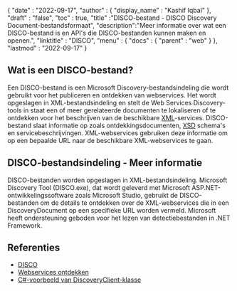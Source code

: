 {
  "date" : "2022-09-17",
  "author" : {
    "display_name" : "Kashif Iqbal"
},
  "draft" : "false",
  "toc" : true,
  "title" :"DISCO-bestand - DISCO Discovery Document-bestandsformaat",
  "description":"Meer informatie over wat een DISCO-bestand is en API's die DISCO-bestanden kunnen maken en openen.",
  "linktitle" : "DISCO",
  "menu" : {
    "docs" : {
      "parent" : "web"
}
},
  "lastmod" : "2022-09-17"
}

## Wat is een DISCO-bestand?

Een DISCO-bestand is een Microsoft Discovery-bestandsindeling die wordt gebruikt voor het publiceren en ontdekken van webservices. Het wordt opgeslagen in XML-bestandsindeling en stelt de Web Services Discovery-tools in staat een of meer gerelateerde documenten te lokaliseren of te ontdekken voor het beschrijven van de beschikbare [XML](/nl/web/xml/)-services. DISCO-bestand slaat informatie op zoals ontdekkingsdocumenten, [XSD](https://docs.fileformat.com/programming/xsd/) schema's en servicebeschrijvingen. XML-webservices gebruiken deze informatie om op een bepaalde URL naar de beschikbare XML-webservices te gaan.

## DISCO-bestandsindeling - Meer informatie

DISCO-bestanden worden opgeslagen in XML-bestandsindeling. Microsoft Discovery Tool (DISCO.exe), dat wordt geleverd met Microsoft ASP.NET-ontwikkelingssoftware zoals Microsoft Studio, gebruikt de DISCO-bestanden om de details te ontdekken over de XML-webservices die in een DiscoveryDocument op een specifieke URL worden vermeld. Microsoft heeft ondersteuning geboden voor het lezen van detectiebestanden in .NET Framework.

## Referenties

* [DISCO](https://appsource.microsoft.com/en-us/product/office/WA104381894)
* [Webservices ontdekken](https://en.wikipedia.org/wiki/Web_Services_Discovery)
* [C#-voorbeeld van DiscoveryClient-klasse](https://learn.microsoft.com/en-us/dotnet/api/system.web.services.discovery.discoveryclientprotocol?view=netframework-4.8)

